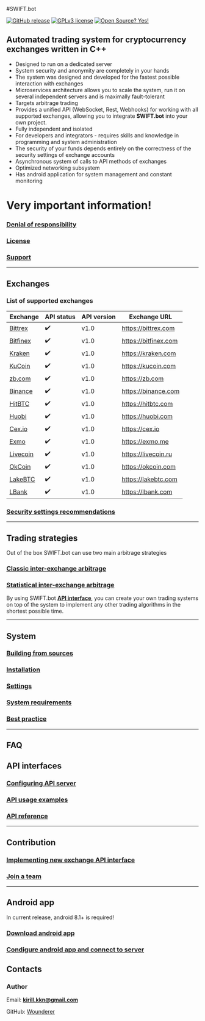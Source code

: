 #SWIFT.bot

[![GitHub release](https://img.shields.io/github/release/Naereen/StrapDown.js.svg)](https://github.com/Wounderer/SwiftBot/releases)
[![GPLv3 license](https://img.shields.io/badge/License-GPLv3-blue.svg)](http://perso.crans.org/besson/LICENSE.html)
[![Open Source? Yes!](https://badgen.net/badge/Open%20Source%20%3F/Yes%21/blue?icon=github)](https://github.com/Naereen/badges/)

## Automated trading system for cryptocurrency exchanges written in C++

* Designed to run on a dedicated server
* System security and anonymity are completely in your hands
* The system was designed and developed for the fastest possible interaction with exchanges
* Microservices architecture allows you to scale the system, run it on several independent servers and is maximally fault-tolerant
* Targets arbitrage trading
* Provides a unified API (WebSocket, Rest, Webhooks) for working with all supported exchanges, allowing you to integrate **SWIFT.bot** into your own project.
* Fully independent and isolated
* For developers and integrators - requires skills and knowledge in programming and system administration
* The security of your funds depends entirely on the correctness of the security settings of exchange accounts
* Asynchronous system of calls to API methods of exchanges
* Optimized networking subsystem
* Has android application for system management and constant monitoring

# Very important information!

### [Denial of responsibility](denial.md)
### [License](LICENSE.md)
### [Support](Support.md)

---

## Exchanges

### List of supported exchanges

| Exchange   | API status | API version | Exchange URL |
| ------- | ------------------ | ---- | ---- |
| [Bittrex](exchanges/bittrex.md) | :heavy_check_mark: | v1.0| https://bittrex.com |
| [Bitfinex](exchanges/bitfinex.md)  | :heavy_check_mark: | v1.0| https://bitfinex.com |
| [Kraken](exchanges/kraken.md)  | :heavy_check_mark: | v1.0| https://kraken.com |
| [KuCoin](exchanges/kucoin.md)  | :heavy_check_mark: | v1.0| https://kucoin.com |
| [zb.com](exchanges/zb.md)  | :heavy_check_mark: | v1.0| https://zb.com |
| [Binance](exchanges/binance.md) | :heavy_check_mark: | v1.0| https://binance.com |
| [HitBTC](exchanges/hitbtc.md)  | :heavy_check_mark: | v1.0| https://hitbtc.com |
| [Huobi](exchanges/huobi.md) | :heavy_check_mark: | v1.0| https://huobi.com |
| [Cex.io](exchanges/cexio.md)  | :heavy_check_mark: | v1.0| https://cex.io |
| [Exmo](exchanges/exmo.md)  | :heavy_check_mark: | v1.0| https://exmo.me |
| [Livecoin](exchanges/livecoin.md)  | :heavy_check_mark: | v1.0| https://livecoin.ru |
| [OkCoin](exchanges/okcoin.md)  | :heavy_check_mark: | v1.0| https://okcoin.com |
| [LakeBTC](exchanges/lakebtc.md) | :heavy_check_mark: | v1.0| https://lakebtc.com |
| [LBank](exchanges/lbank.md) | :heavy_check_mark: | v1.0| https://lbank.com |


### [Security settings recommendations](exchanges_security.md)

--- 

## Trading strategies

Out of the box SWIFT.bot can use two main arbitrage strategies

### [Classic inter-exchange arbitrage](strategies/classic.md)
### [Statistical inter-exchange arbitrage](strategies/statistical.md)

By using SWIFT.bot **[API interface](api_methods.md)**, you can create your own trading systems on top of the system to implement any other trading algorithms in the shortest possible time.

---

## System

### [Building from sources](build_from_source.md)
### [Installation](Installation.md)

### [Settings](Settings.md)

### [System requirements](System_requirements.md)

### [Best practice](Best_practice.md)

---

## FAQ

## API interfaces

### [Configuring API server](api_config.md)

### [API usage examples](api_examples.md)

### [API reference](api_methods.md)

---

## Contribution

### [Implementing new exchange API interface](implement_api.md)
### [Join a team](join_team.md)

---

## Android app

In current release, android 8.1+ is required!

### [Download android app](#)
### [Condigure android app and connect to server](#)

## Contacts

### Author
Email: **kirill.kkn@gmail.com**

GitHub: [Wounderer](https://github.com/Wounderer)